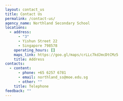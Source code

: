 ```yaml
---
layout: contact_us
title: Contact Us
permalink: /contact-us/
agency_name: Northland Secondary School
locations:
  - address:
      - "3"
      - Yishun Street 22
      - Singapore 798578
    operating_hours: []
    maps_link: https://goo.gl/maps/crLLc7kdJmcDtCMz5
    title: Address
contacts:
  - content:
      - phone: +65 6257 6781
      - email: northland_ss@moe.edu.sg
      - other: ""
    title: Telephone
feedback: ""
---
```

